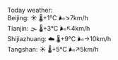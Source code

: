 Today weather:  
Beijing: ☀️   🌡️+1°C 🌬️↘7km/h  
Tianjin: 🌫  🌡️+3°C 🌬️↖4km/h  
Shijiazhuang: ☁️   🌡️+9°C 🌬️→10km/h  
Tangshan: ☀️   🌡️+5°C 🌬️↗5km/h  
